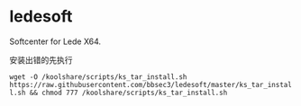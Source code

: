 # ledesoft

Softcenter for Lede X64.

安装出错的先执行

`wget -O /koolshare/scripts/ks_tar_install.sh https://raw.githubusercontent.com/bbsec3/ledesoft/master/ks_tar_install.sh && chmod 777 /koolshare/scripts/ks_tar_install.sh`

